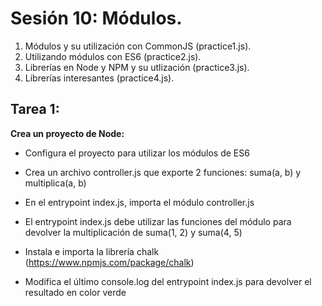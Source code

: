 # Sesión 10: Módulos.

1. Módulos y su utilización con CommonJS (practice1.js).
2. Utilizando módulos con ES6 (practice2.js).
2. Librerías en Node y NPM y su utlización (practice3.js).
2. Librerías interesantes (practice4.js).

## Tarea 1:

**Crea un proyecto de Node:**

- Configura el proyecto para utilizar los módulos de ES6

- Crea un archivo controller.js que exporte 2 funciones: suma(a, b) y multiplica(a, b)

- En el entrypoint index.js, importa el módulo controller.js

- El entrypoint index.js debe utilizar las funciones del módulo para devolver la multiplicación de suma(1, 2) y suma(4, 5)

- Instala e importa la librería chalk (https://www.npmjs.com/package/chalk)

- Modifica el último console.log del entrypoint index.js para devolver el resultado en color verde